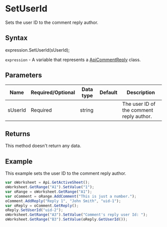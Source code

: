 # SetUserId

Sets the user ID to the comment reply author.

## Syntax

expression.SetUserId(sUserId);

`expression` - A variable that represents a [ApiCommentReply](../ApiCommentReply.md) class.

## Parameters

| **Name** | **Required/Optional** | **Data type** | **Default** | **Description** |
| ------------- | ------------- | ------------- | ------------- | ------------- |
| sUserId | Required | string |  | The user ID of the comment reply author. |

## Returns

This method doesn't return any data.

## Example

This example sets the user ID to the comment reply author.

```javascript
var oWorksheet = Api.GetActiveSheet();
oWorksheet.GetRange("A1").SetValue("1");
var oRange = oWorksheet.GetRange("A1");
var oComment = oRange.AddComment("This is just a number.");
oComment.AddReply("Reply 1", "John Smith", "uid-1");
var oReply = oComment.GetReply();
oReply.SetUserId("uid-2");
oWorksheet.GetRange("A3").SetValue("Comment's reply user Id: ");
oWorksheet.GetRange("B3").SetValue(oReply.GetUserId());
```
